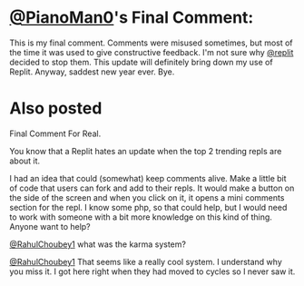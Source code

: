 # [@PianoMan0](https://replit.com/@PianoMan0)'s Final Comment:

This is my final comment. Comments were misused sometimes, but most of the time it was used to give constructive feedback. I'm not sure why [@replit](https://replit.com/@replit) decided to stop them. This update will definitely bring down my use of Replit. Anyway, saddest new year ever. Bye.

# Also posted

Final Comment For Real.

You know that a Replit hates an update when the top 2 trending repls are about it.

I had an idea that could (somewhat) keep comments alive. Make a little bit of code that users can fork and add to their repls. It would make a button on the side of the screen and when you click on it, it opens a mini comments section for the repl. I know some php, so that could help, but I would need to work with someone with a bit more knowledge on this kind of thing. Anyone want to help?

[@RahulChoubey1](https://replit.com/@RahulChoubey1) what was the karma system?

[@RahulChoubey1](https://replit.com/@RahulChoubey1) That seems like a really cool system. I understand why you miss it. I got here right when they had moved to cycles so I never saw it.